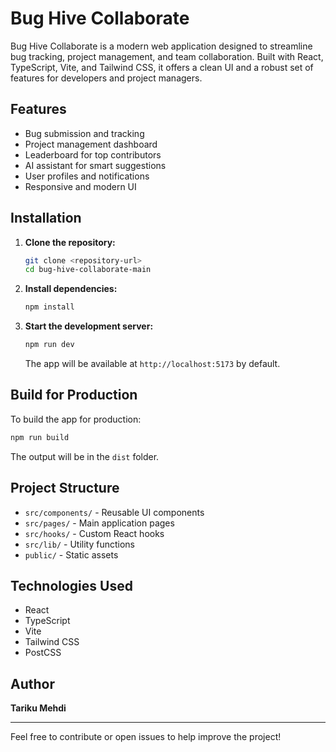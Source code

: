 # Bug Hive Collaborate

Bug Hive Collaborate is a modern web application designed to streamline bug tracking, project management, and team collaboration. Built with React, TypeScript, Vite, and Tailwind CSS, it offers a clean UI and a robust set of features for developers and project managers.

## Features

- Bug submission and tracking
- Project management dashboard
- Leaderboard for top contributors
- AI assistant for smart suggestions
- User profiles and notifications
- Responsive and modern UI

## Installation

1. **Clone the repository:**
   ```sh
   git clone <repository-url>
   cd bug-hive-collaborate-main
   ```

2. **Install dependencies:**
   ```sh
   npm install
   ```

3. **Start the development server:**
   ```sh
   npm run dev
   ```
   The app will be available at `http://localhost:5173` by default.

## Build for Production

To build the app for production:

```sh
npm run build
```
The output will be in the `dist` folder.

## Project Structure

- `src/components/` - Reusable UI components
- `src/pages/` - Main application pages
- `src/hooks/` - Custom React hooks
- `src/lib/` - Utility functions
- `public/` - Static assets

## Technologies Used

- React
- TypeScript
- Vite
- Tailwind CSS
- PostCSS

## Author

**Tariku Mehdi**

---
Feel free to contribute or open issues to help improve the project!
